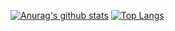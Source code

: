 <!--
**jmjoy/jmjoy** is a ✨ _special_ ✨ repository because its `README.md` (this file) appears on your GitHub profile.

Here are some ideas to get you started:

- 🔭 I’m currently working on ...
- 🌱 I’m currently learning ...
- 👯 I’m looking to collaborate on ...
- 🤔 I’m looking for help with ...
- 💬 Ask me about ...
- 📫 How to reach me: ...
- 😄 Pronouns: ...
- ⚡ Fun fact: ...
-->

<!--
# jmjoy

## Personal
-->

[![Anurag's github stats](https://github-readme-stats.vercel.app/api?username=jmjoy&show_icons=true)](https://github.com/anuraghazra/github-readme-stats) [![Top Langs](https://github-readme-stats.vercel.app/api/top-langs/?username=jmjoy&layout=compact)](https://github.com/anuraghazra/github-readme-stats)

<!--
## Pinned

[![ReadMe Card](https://github-readme-stats.vercel.app/api/pin/?username=jmjoy&repo=graphicsmagick-rs)](https://github.com/jmjoy/graphicsmagick-rs) [![ReadMe Card](https://github-readme-stats.vercel.app/api/pin/?username=jmjoy&repo=apollo-client)](https://github.com/jmjoy/apollo-client) [![ReadMe Card](https://github-readme-stats.vercel.app/api/pin/?username=jmjoy&repo=idgend)](https://github.com/jmjoy/idgend) [![ReadMe Card](https://github-readme-stats.vercel.app/api/pin/?username=jmjoy&repo=keyboard-layout)](https://github.com/jmjoy/keyboard-layout) [![ReadMe Card](https://github-readme-stats.vercel.app/api/pin/?username=jmjoy&repo=dnsmasq-plus)](https://github.com/jmjoy/dnsmasq-plus) [![ReadMe Card](https://github-readme-stats.vercel.app/api/pin/?username=jmjoy&repo=fastcgi-client-rs)](https://github.com/jmjoy/fastcgi-client-rs) [![ReadMe Card](https://github-readme-stats.vercel.app/api/pin/?username=jmjoy&repo=serde_var_export)](https://github.com/jmjoy/serde_var_export) [![ReadMe Card](https://github-readme-stats.vercel.app/api/pin/?username=jmjoy&repo=go-chatroom)](https://github.com/jmjoy/go-chatroom) [![ReadMe Card](https://github-readme-stats.vercel.app/api/pin/?username=jmjoy&repo=phper)](https://github.com/jmjoy/phper) [![ReadMe Card](https://github-readme-stats.vercel.app/api/pin/?username=jmjoy&repo=ArSql)](https://github.com/jmjoy/ArSql) [![ReadMe Card](https://github-readme-stats.vercel.app/api/pin/?username=jmjoy&repo=http-api-tester)](https://github.com/jmjoy/http-api-tester) [![ReadMe Card](https://github-readme-stats.vercel.app/api/pin/?username=TriangleGo&repo=snake)](https://github.com/TriangleGo/snake)
-->
